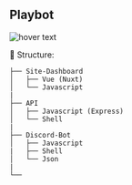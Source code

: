 ## Playbot

<img src="https://images-ext-1.discordapp.net/external/t5-WE3v9Bh2UlaZ0iaFrtil0C2Vxa_kVeM4n5H789O8/https/i.imgur.com/QayHdhw.png" title="hover text">


🦺 Structure:

```
├── Site-Dashboard
│   ├── Vue (Nuxt)
│   └── Javascript
|
├── API
│   ├── Javascript (Express)
│   └── Shell
|
├── Discord-Bot
│   ├── Javascript
|   ├── Shell
│   └── Json
|
└── 
```

